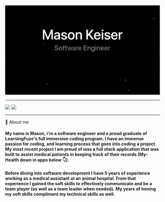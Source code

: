 <!--
**mason-keiser/mason-keiser** is a ✨ _special_ ✨ repository because its `README.md` (this file) appears on your GitHub profile.

Here are some ideas to get you started:

- 🔭 I’m currently working on ...
- 🌱 I’m currently learning ...
- 👯 I’m looking to collaborate on ...
- 🤔 I’m looking for help with ...
- 💬 Ask me about ...
- 📫 How to reach me: ...
- 😄 Pronouns: ...
- ⚡ Fun fact: ...
-->

![](mainpage.png)

---


  <img src="https://github-readme-stats.vercel.app/api?username=mason-keiser&show_icons=true&hide=contribs,issues&card_width=500" /> <img src="https://github-readme-stats.vercel.app/api/top-langs/?username=mason-keiser&layout=compact&theme=vue)](https://github.com/anuraghazra/github-readme-      stats" />



---


💬 About me

#### My name is Mason, i'm a software engineer and a proud graduate of LearningFuze's full immersion coding program. I have an immense passion for coding, and learning process that goes into coding a project. My most recent project I am proud of was a full stack application that was built to assist medical patients in keeping track of their records (My-Health down in apps below 👇).

#### Before diving into software development I have 5 years of experience working as a medical assistant at an animal hospital. From that experience I gained the soft skills to effectively communicate and be a team player (as well as a team leader when needed). My years of honing my soft skills compliment my technical skills as well.
